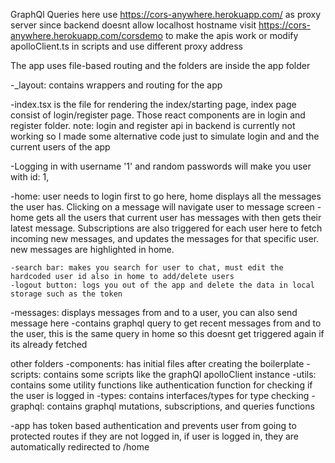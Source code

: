 GraphQl Queries here use https://cors-anywhere.herokuapp.com/ as proxy server since backend doesnt allow localhost hostname
visit https://cors-anywhere.herokuapp.com/corsdemo to make the apis work or modify apolloClient.ts in scripts and use different proxy address

The app uses file-based routing and the folders are inside the app folder

-_layout: contains wrappers and routing for the app

-index.tsx is the file for rendering the index/starting page, index page consist of login/register page. Those react components are in login and register folder.
     note: login and register api in backend is currently not working so I made some alternative code just to simulate login and and the current users of the app

-Logging in with username '1' and random passwords will make you user with id: 1,

-home: user needs to login first to go here, home displays all the messages the user has. Clicking on a message will navigate user to message screen
    -home gets all the users that current user has messages with then gets their latest message. Subscriptions are also triggered for each user here to fetch  incoming new messages, and updates the messages for that specific user. new messages are highlighted in home.

    -search bar: makes you search for user to chat, must edit the hardcoded user id also in home to add/delete users
    -logout button: logs you out of the app and delete the data in local storage such as the token

-messages: displays messages from and to a user, you can also send message here
    -contains graphql query to get recent messages from and to the user, this is the same query in home so this doesnt get triggered again if its already fetched

other folders
-components: has initial files after creating the boilerplate
-scripts: contains some scripts like the graphQl apolloClient instance
-utils: contains some utility functions like authentication function for checking if the user is logged in
-types: contains interfaces/types for type checking
-graphql: contains graphql mutations, subscriptions, and queries functions

-app has token based authentication and prevents user from going to protected routes if they are not logged in, if user is logged in, they are automatically redirected to /home


